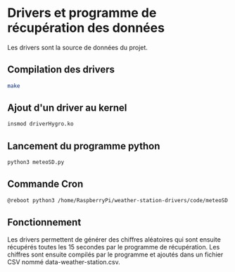 # Drivers et programme de récupération des données

Les drivers sont la source de données du projet.

## Compilation des drivers

```bash
make
```

## Ajout d'un driver au kernel

```bash
insmod driverHygro.ko
```

## Lancement du programme python

```bash
python3 meteoSD.py
```

## Commande Cron

```bash
@reboot python3 /home/RaspberryPi/weather-station-drivers/code/meteoSD.py > /home/RaspberryPi/weather-station-drivers/code/meteoSDlog.txt
```

## Fonctionnement

Les drivers permettent de générer des chiffres aléatoires qui sont ensuite récupérés toutes les 15 secondes par le programme de récupération.
Les chiffres sont ensuite compilés par le programme et ajoutés dans un fichier CSV nommé data-weather-station.csv.




